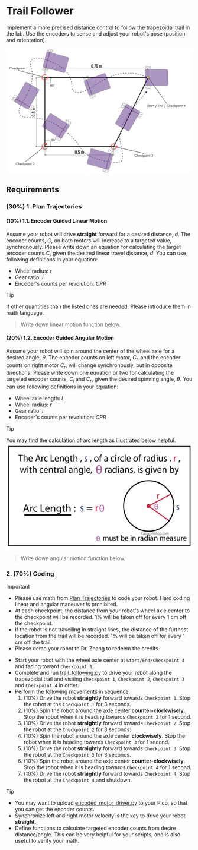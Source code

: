 # Trail Follower

Implement a more precised distance control to follow the trapezoidal trail in the lab.
Use the encoders to sense and adjust your robot's pose (position and orientation).

![trail_follower](/images/follow_trail.jpg)

## Requirements

### (30%) 1. Plan Trajectories

#### (10%) 1.1. Encoder Guided Linear Motion

Assume your robot will drive **straight** forward for a desired distance, $d$.
The encoder counts, $C$, on both motors will increase to a targeted value, synchronously.
Please write down an equation for calculating the target encoder counts $C$, given the desired linear travel distance, $d$.
You can use following definitions in your equation:

- Wheel radius: $r$
- Gear ratio: $i$
- Encoder's counts per revolution: $CPR$

> [!TIP]
> If other quantities than the listed ones are needed.
> Please introduce them in math language.

> Write down linear motion function below.

#### (20%) 1.2. Encoder Guided Angular Motion

Assume your robot will spin around the center of the wheel axle for a desired angle, $\theta$.
The encoder counts on left motor, $C_l$, and the encoder counts on right motor $C_r$, will change synchronously, but in opposite directions.
Please write down one equation or two for calculating the targeted encoder counts, $C_l$ and $C_r$, given the desired spinning angle, $\theta$.
You can use following definitions in your equation:

- Wheel axle length: $L$
- Wheel radius: $r$
- Gear ratio: $i$
- Encoder's counts per revolution: $CPR$

> [!TIP]
> You may find the calculation of arc length as illustrated below helpful.
> ![arc_length](images/arc-length-formula.png)

> Write down angular motion function below.

### 2. (70%) Coding

> [!IMPORTANT]
>
> - Please use math from [Plan Trajectories](#30-1-plan-trajectories) to code your robot.
Hard coding linear and angular maneuver is prohibited.
> - At each checkpoint, the distance from your robot's wheel axle center to the checkpoint will be recorded.
1% will be taken off for every 1 cm off the checkpoint.
> - If the robot is not travelling in straight lines, the distance of the furthest location from the trail will be recorded.
1% will be taken off for every 1 cm off the trail.
> - Please demo your robot to Dr. Zhang to redeem the credits.

- Start your robot with the wheel axle center at `Start/End/Checkpoint 4` and facing toward `Checkpoint 1`.
- Complete and run [trail_following.py](trail_following.py) to drive your robot along the trapezoidal trail and visiting `Checkpoint 1`, `Checkpoint 2`, `Checkpoint 3` and `Checkpoint 4` in order.
- Perform the following movements in sequence.
   1. (10%) Drive the robot **straightly** forward towards `Checkpoint 1`.
   Stop the robot at the `Checkpoint 1` for 3 seconds.
   2. (10%) Spin the robot around the axle center **counter-clockwisely**.
   Stop the robot when it is heading towards `Checkpoint 2` for 1 second.
   3. (10%) Drive the robot **straightly** forward towards `Checkpoint 2`.
   Stop the robot at the `Checkpoint 2` for 3 seconds.
   4. (10%) Spin the robot around the axle center **clockwisely**.
   Stop the robot when it is heading towards `Checkpoint 3` for 1 second.
   5. (10%) Drive the robot **straightly** forward towards `Checkpoint 3`.
   Stop the robot at the `Checkpoint 3` for 3 seconds.
   6. (10%) Spin the robot around the axle center **counter-clockwisely**.
   Stop the robot when it is heading towards `Checkpoint 4` for 1 second.
   7. (10%) Drive the robot **straightly** forward towards `Checkpoint 4`.
   Stop the robot at the `Checkpoint 4` and shutdown.

> [!TIP]
>
> - You may want to upload [encoded_motor_driver.py](https://github.com/linzhangUCA/3421example-motor_control/blob/main/encoded_motor_driver.py) to your Pico, so that you can get the encoder counts.
> - Synchronize left and right motor velocity is the key to drive your robot **straight**.
> - Define functions to calculate targeted encoder counts from desire distance/angle.
This can be very helpful for your scripts, and is also useful to verify your math.
